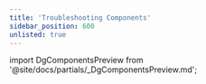```yaml
---
title: 'Troubleshooting Components'
sidebar_position: 600
unlisted: true
---
```


import DgComponentsPreview from '@site/docs/partials/\_DgComponentsPreview.md';

<DgComponentsPreview />
